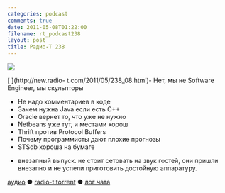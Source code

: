 ```yaml
---
categories: podcast
comments: true
date: 2011-05-08T01:22:00
filename: rt_podcast238
layout: post
title: Радио-Т 238
---
```


![](https://radio-t.com/images/radio-t/rt238.jpg)

[
](http://new.radio- t.com/2011/05/238_08.html)- Нет, мы не Software Engineer, мы скульпторы
- Не надо комментариев в коде
- Зачем нужна Java если есть C++
- Oracle вернет то, что уже не нужно
- Netbeans уже тут, и местами хорош
- Thrift против Protocol Buffers
- Почему программисты дают плохие прогнозы
- STSdb хороша на бумаге
* внезапный выпуск. не стоит сетовать на звук гостей, они пришли внезапно и не успели приготовить достойную аппаратуру.

[аудио](http://archive.rucast.net/radio-t/media/rt_podcast238.mp3) ● [radio-t.torrent](http://www.radio-t.com/torrents/rt_podcast238.mp3.torrent) ● [лог чата](http://chat.radio-t.com/logs/radio-t-238.html)<audio src="http://archive.rucast.net/radio-t/media/rt_podcast238.mp3" preload="none"></audio>
